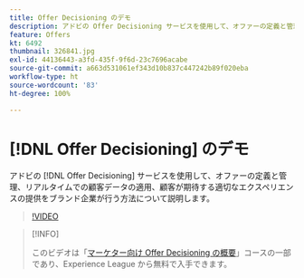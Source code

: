 ```yaml
---
title: Offer Decisioning のデモ
description: アドビの Offer Decisioning サービスを使用して、オファーの定義と管理、リアルタイムでの顧客データの適用、顧客が期待する適切なエクスペリエンスの提供をブランド企業が行う方法について説明します。
feature: Offers
kt: 6492
thumbnail: 326841.jpg
exl-id: 44136443-a3fd-435f-9f6d-23c7696acabe
source-git-commit: a663d531061ef343d10b837c447242b89f020eba
workflow-type: ht
source-wordcount: '83'
ht-degree: 100%

---
```


# [!DNL Offer Decisioning] のデモ

アドビの [!DNL Offer Decisioning] サービスを使用して、オファーの定義と管理、リアルタイムでの顧客データの適用、顧客が期待する適切なエクスペリエンスの提供をブランド企業が行う方法について説明します。

>[!VIDEO](https://video.tv.adobe.com/v/326841?quality=12&learn=on)

>[!INFO]
>
> このビデオは「[マーケター向け Offer Decisioning の概要](https://experienceleague.adobe.com/?recommended=ExperiencePlatform-U-1-2020.1.offerdecisioning?lang=ja)」コースの一部であり、Experience League から無料で入手できます。
